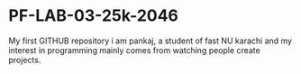 # PF-LAB-03-25k-2046
My first GITHUB repository
i am pankaj, a student of fast NU karachi and my interest in programming mainly comes from watching people create projects.
